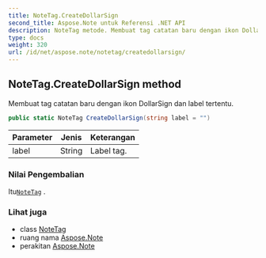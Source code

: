 ```yaml
---
title: NoteTag.CreateDollarSign
second_title: Aspose.Note untuk Referensi .NET API
description: NoteTag metode. Membuat tag catatan baru dengan ikon DollarSign dan label tertentu.
type: docs
weight: 320
url: /id/net/aspose.note/notetag/createdollarsign/
---
```

## NoteTag.CreateDollarSign method

Membuat tag catatan baru dengan ikon DollarSign dan label tertentu.

```csharp
public static NoteTag CreateDollarSign(string label = "")
```

| Parameter | Jenis | Keterangan |
| --- | --- | --- |
| label | String | Label tag. |

### Nilai Pengembalian

Itu[`NoteTag`](../) .

### Lihat juga

* class [NoteTag](../)
* ruang nama [Aspose.Note](../../notetag/)
* perakitan [Aspose.Note](../../../)


